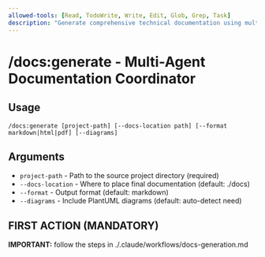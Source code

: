 ```yaml
---
allowed-tools: [Read, TodoWrite, Write, Edit, Glob, Grep, Task]
description: "Generate comprehensive technical documentation using multi-agent orchestration"
---
```


# /docs:generate - Multi-Agent Documentation Coordinator

## Usage
```
/docs:generate [project-path] [--docs-location path] [--format markdown|html|pdf] [--diagrams]
```

## Arguments
- `project-path` - Path to the source project directory (required)
- `--docs-location` - Where to place final documentation (default: ./docs)
- `--format` - Output format (default: markdown)
- `--diagrams` - Include PlantUML diagrams (default: auto-detect need)

## FIRST ACTION (MANDATORY)

**IMPORTANT:** follow the steps in ./.claude/workflows/docs-generation.md
